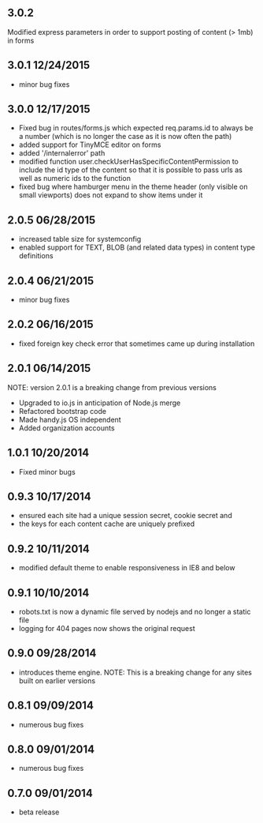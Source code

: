 3.0.2
---
Modified express parameters in order to support posting of content (> 1mb) in forms

3.0.1 12/24/2015
---
* minor bug fixes

3.0.0 12/17/2015
----
* Fixed bug in routes/forms.js which expected req.params.id to always be a number (which is no longer the case as it is now often the path)
* added support for TinyMCE editor on forms
* added '/internalerror' path
* modified function user.checkUserHasSpecificContentPermission to include the id type of the content so that it is possible to pass urls as well as numeric ids to the function
* fixed bug where hamburger menu in the theme header (only visible on small viewports) does not expand to show items under it

2.0.5 06/28/2015
---
* increased table size for systemconfig
* enabled support for TEXT, BLOB (and related data types) in content type definitions

2.0.4 06/21/2015
---
* minor bug fixes

2.0.2  06/16/2015
---
* fixed foreign key check error that sometimes came up during installation

2.0.1  06/14/2015
---
NOTE: version 2.0.1 is a breaking change from previous versions
* Upgraded to io.js in anticipation of Node.js merge
* Refactored bootstrap code
* Made handy.js OS independent
* Added organization accounts 

1.0.1  10/20/2014
---
* Fixed minor bugs


0.9.3  10/17/2014
---
* ensured each site had a unique session secret, cookie secret and 
* the keys for each content cache are uniquely prefixed

0.9.2  10/11/2014
---
* modified default theme to enable responsiveness in IE8 and below


0.9.1  10/10/2014
---
* robots.txt is now a dynamic file served by nodejs and no longer a static file
* logging for 404 pages now shows the original request 

0.9.0  09/28/2014
---
* introduces theme engine.
NOTE: This is a breaking change for any sites built on earlier versions

0.8.1  09/09/2014
---
* numerous bug fixes

0.8.0  09/01/2014
---
* numerous bug fixes

0.7.0  09/01/2014
---
* beta release